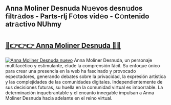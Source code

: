 ## Anna Moliner Desnuda N𝚞𝚎vos desn𝚞dos filtr𝚊dos - Parts-rIj F𝚘tos vid𝚎o - C𝚘ntenido atr𝚊ctivo NUhmy

# <h2><a href="http://mbda2m.tromn.icu/?c=Anna+Moliner+Desnuda">🔗👉👉👉 Anna Moliner Desnuda 🔗🔗</a></h2>

[![Anna Moliner Desnuda nuevo](https://i.imgur.com/pEAQMta.gif)](http://mbda2m.tromn.icu/?c=Anna+Moliner+Desnuda)
Anna Moliner Desnuda, un personaje multifacético y estimulante, elude la comprensión fácil. Su enfoque único para crear una presencia en la web ha fascinado y provocado espectadores, generando debates sobre la privacidad, la expresión artística y las complejidades de las comunidades digitales. Independientemente de sus decisiones futuras, su huella en la comunidad virtual es imborrable. La determinación inquebrantable y el encanto innegable impulsan a Anna Moliner Desnuda hacia adelante en el reino virtual.
